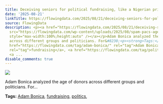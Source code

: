 ```yaml
---
title: Deceiving seniors for political fundraising, like a Nigerian prince
date: '2025-08-21'
linkTitle: https://flowingdata.com/2025/08/21/deceiving-seniors-for-political-fundraising/
source: FlowingData
description: <p><a href="https://flowingdata.com/2025/08/21/deceiving-seniors-for-political-fundraising/"><img
  src="https://flowingdata.com/wp-content/uploads/2025/08/spam-pacs-age-distributions-750x500.png"
  style="max-width:100%;height:auto" /></a></p>Adam Bonica analyzed the age of donors
  across different groups and politicians. For&#8230;<p><strong>Tags:</strong> <a
  href="https://flowingdata.com/tag/adam-bonica/" rel="tag">Adam Bonica</a>, <a href="https://flowingdata.com/tag/fundraising/"
  rel="tag">fundraising</a>, <a href="https://flowingdata.com/tag/politics/" rel="tag">politics</a>,
  <a ...
disable_comments: true
---
```

<p><a href="https://flowingdata.com/2025/08/21/deceiving-seniors-for-political-fundraising/"><img src="https://flowingdata.com/wp-content/uploads/2025/08/spam-pacs-age-distributions-750x500.png" style="max-width:100%;height:auto" /></a></p>Adam Bonica analyzed the age of donors across different groups and politicians. For&#8230;<p><strong>Tags:</strong> <a href="https://flowingdata.com/tag/adam-bonica/" rel="tag">Adam Bonica</a>, <a href="https://flowingdata.com/tag/fundraising/" rel="tag">fundraising</a>, <a href="https://flowingdata.com/tag/politics/" rel="tag">politics</a>, <a ...